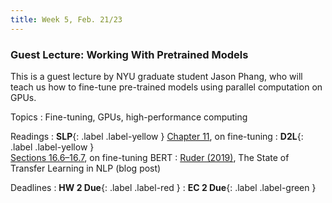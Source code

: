 ```yaml
---
title: Week 5, Feb. 21/23
---
```


### Guest Lecture: Working With Pretrained Models

This is a guest lecture by NYU graduate student Jason Phang, who will teach us how to fine-tune pre-trained models 
using parallel computation on GPUs.

Topics
: Fine-tuning, GPUs, high-performance computing

Readings
: **SLP**{: .label .label-yellow } [Chapter 11](https://web.stanford.edu/~jurafsky/slp3/11.pdf), on fine-tuning 
: **D2L**{: .label .label-yellow }  
[Sections 16.6–16.7](https://d2l.ai/chapter_natural-language-processing-applications/finetuning-bert.html), on 
fine-tuning BERT
: [Ruder (2019)](https://ruder.io/state-of-transfer-learning-in-nlp/), The State of Transfer Learning in NLP (blog post)

Deadlines
: **HW 2 Due**{: .label .label-red }
: **EC 2 Due**{: .label .label-green }